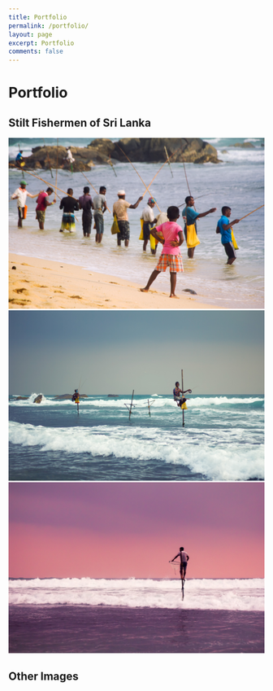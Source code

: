 ```yaml
---
title: Portfolio
permalink: /portfolio/
layout: page
excerpt: Portfolio
comments: false
---
```

# Portfolio

## Stilt Fishermen of Sri Lanka

![1](assets/img/portfolio/[2018-03-01]-Sri_Lanka/stilt_fishermen/Sri_Lanka_748_PS.jpg)
![2](assets/img/portfolio/[2018-03-01]-Sri_Lanka/stilt_fishermen/Sri_Lanka_781_PS.jpg)
![3](assets/img/portfolio/[2018-03-01]-Sri_Lanka/stilt_fishermen/Sri_Lanka_900_PS.jpg)

## Other Images
